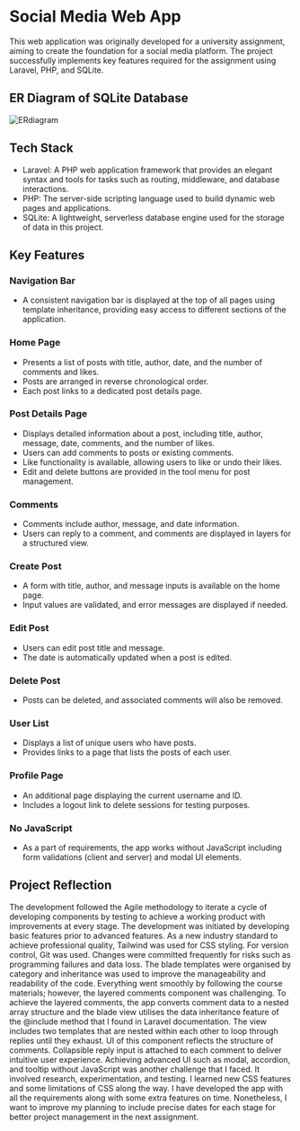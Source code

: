 # Social Media Web App

This web application was originally developed for a university assignment, aiming to create the foundation for a social media platform. The project successfully implements key features required for the assignment using Laravel, PHP, and SQLite.

## ER Diagram of SQLite Database
![ERdiagram](https://github.com/toshimitsu-o/SocialMedia/assets/89127228/440e37ad-b052-4080-bc35-6fa2f44a4fce)

## Tech Stack

- Laravel: A PHP web application framework that provides an elegant syntax and tools for tasks such as routing, middleware, and database interactions.
- PHP: The server-side scripting language used to build dynamic web pages and applications.
- SQLite: A lightweight, serverless database engine used for the storage of data in this project.

## Key Features

### Navigation Bar
- A consistent navigation bar is displayed at the top of all pages using template inheritance, providing easy access to different sections of the application.
### Home Page
- Presents a list of posts with title, author, date, and the number of comments and likes.
- Posts are arranged in reverse chronological order.
- Each post links to a dedicated post details page.
### Post Details Page
- Displays detailed information about a post, including title, author, message, date, comments, and the number of likes.
- Users can add comments to posts or existing comments.
- Like functionality is available, allowing users to like or undo their likes.
- Edit and delete buttons are provided in the tool menu for post management.
### Comments
- Comments include author, message, and date information.
- Users can reply to a comment, and comments are displayed in layers for a structured view.
### Create Post
- A form with title, author, and message inputs is available on the home page.
- Input values are validated, and error messages are displayed if needed.
### Edit Post
- Users can edit post title and message.
- The date is automatically updated when a post is edited.
### Delete Post
- Posts can be deleted, and associated comments will also be removed.
### User List
- Displays a list of unique users who have posts.
- Provides links to a page that lists the posts of each user.
### Profile Page
- An additional page displaying the current username and ID.
- Includes a logout link to delete sessions for testing purposes.
### No JavaScript
- As a part of requirements, the app works without JavaScript including form validations (client and server) and modal UI elements.

## Project Reflection
The development followed the Agile methodology to iterate a cycle of developing components by testing to achieve a working product with improvements at every stage. The development was initiated by developing basic features prior to advanced features. As a new industry standard to achieve professional quality, Tailwind was used for CSS styling. For version control, Git was used. Changes were committed frequently for risks such as programming failures and data loss. The blade templates were organised by category and inheritance was used to improve the manageability and readability of the code. Everything went smoothly by following the course materials; however, the layered comments component was challenging. To achieve the layered comments, the app converts comment data to a nested array structure and the blade view utilises the data inheritance feature of the @include method that I found in Laravel documentation. The view includes two templates that are nested within each other to loop through replies until they exhaust. UI of this component reflects the structure of comments. Collapsible reply input is attached to each comment to deliver intuitive user experience. Achieving advanced UI such as modal, accordion, and tooltip without JavaScript was another challenge that I faced. It involved research, experimentation, and testing. I learned new CSS features and some limitations of CSS along the way. I have developed the app with all the requirements along with some extra features on time. Nonetheless, I want to improve my planning to include precise dates for each stage for better project management in the next assignment.
